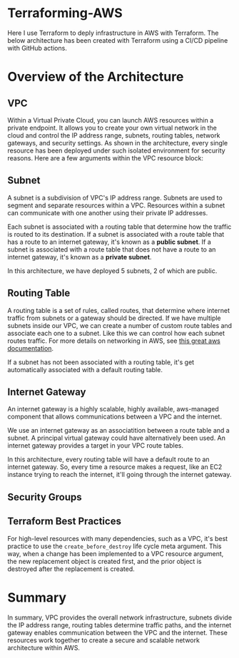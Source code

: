 # Terraforming-AWS
Here I use Terraform to deply infrastructure in AWS with Terraform. The below architecture has been created with Terraform using a CI/CD pipeline with GitHub actions.

# Overview of the Architecture 
## VPC
Within a Virtual Private Cloud, you can launch AWS resources within a private endpoint. It allows you to create your own virtual network in the cloud and control the IP address range, subnets, routing tables, network gateways, and security settings. As shown in the architecture, every single resource has been deployed under such isolated environment for security reasons. Here are a few arguments within the VPC resource block:

## Subnet
A subnet is a subdivision of VPC's IP address range. Subnets are used to segment and separate resources within a VPC. Resources within a subnet can communicate with one another using their private IP addresses. 

Each subnet is associated with a routing table that determine how the traffic is routed to its destination. If a subnet is associated with a route table that has a route to an internet gateway, it's known as a **public subnet**. If a subnet is associated with a route table that does not have a route to an internet gateway, it's known as a **private subnet**.

In this architecture, we have deployed 5 subnets, 2 of which are public. 

## Routing Table
A routing table is a set of rules, called routes, that determine where internet traffic from subnets or a gateway should be directed. If we have multiple subnets inside our VPC, we can create a number of custom route tables and associate each one to a subnet. Like this we can control how each subnet routes traffic. For more details on networking in AWS, see [this great aws documentation](https://docs.aws.amazon.com/vpc/latest/userguide/VPC_Route_Tables.html).

If a subnet has not been associated with a routing table, it's get automatically associated with a default routing table.

## Internet Gateway 
An internet gateway is a highly scalable, highly available, aws-managed component that allows communications between a VPC and the internet. 

We use an internet gateway as an associatition between a route table and a subnet. A principal virtual gateway could have alternatively been used. An internet gateway provides a target in your VPC route tables. 

In this architecture, every routing table will have a default route to an internet gateway. So, every time a resource makes a request, like an EC2 instance trying to reach the internet, it'll going through the internet gateway.

## Security Groups 

## Terraform Best Practices
For high-level resources with many dependencies, such as a VPC, it's best practice to use the ```create_before_destroy``` life cycle meta argument. This way, when a change has been implemented to a VPC resource argument, the new replacement object is created first, and the prior object is destroyed after the replacement is created. 

# Summary 
In summary, VPC provides the overall network infrastructure, subnets divide the IP address range, routing tables determine traffic paths, and the internet gateway enables communication between the VPC and the internet. These resources work together to create a secure and scalable network architecture within AWS.